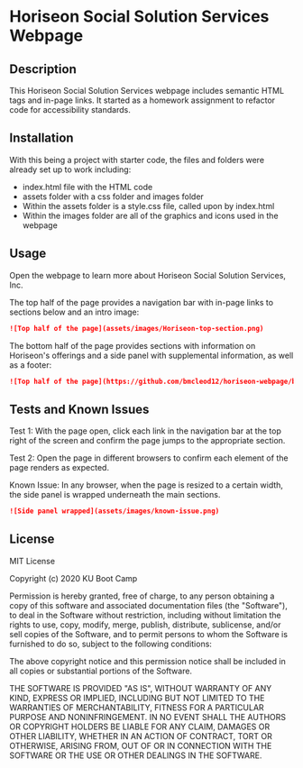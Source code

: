 # Horiseon Social Solution Services Webpage

## Description
This Horiseon Social Solution Services webpage includes semantic HTML tags and in-page links. It started as a homework assignment to refactor code for accessibility standards.

## Installation

With this being a project with starter code, the files and folders were already set up to work including:
* index.html file with the HTML code
* assets folder with a css folder and images folder
* Within the assets folder is a style.css file, called upon by index.html
* Within the images folder are all of the graphics and icons used in the webpage

## Usage 

Open the webpage to learn more about Horiseon Social Solution Services, Inc.

The top half of the page provides a navigation bar with in-page links to sections below and an intro image:
```md
![Top half of the page](assets/images/Horiseon-top-section.png)
```

The bottom half of the page provides sections with information on Horiseon's offerings and a side panel with supplemental information, as well as a footer:
```md
![Top half of the page](https://github.com/bmcleod12/horiseon-webpage/blob/main/assets/images/Horiseon-bottom-section.png)
```

## Tests and Known Issues

Test 1:
With the page open, click each link in the navigation bar at the top right of the screen and confirm the page jumps to the appropriate section.

Test 2:
Open the page in different browsers to confirm each element of the page renders as expected.

Known Issue:
In any browser, when the page is resized to a certain width, the side panel is wrapped underneath the main sections.
```md
![Side panel wrapped](assets/images/known-issue.png)
```

## License

MIT License

Copyright (c) 2020 KU Boot Camp

Permission is hereby granted, free of charge, to any person obtaining a copy
of this software and associated documentation files (the "Software"), to deal
in the Software without restriction, including without limitation the rights
to use, copy, modify, merge, publish, distribute, sublicense, and/or sell
copies of the Software, and to permit persons to whom the Software is
furnished to do so, subject to the following conditions:

The above copyright notice and this permission notice shall be included in all
copies or substantial portions of the Software.

THE SOFTWARE IS PROVIDED "AS IS", WITHOUT WARRANTY OF ANY KIND, EXPRESS OR
IMPLIED, INCLUDING BUT NOT LIMITED TO THE WARRANTIES OF MERCHANTABILITY,
FITNESS FOR A PARTICULAR PURPOSE AND NONINFRINGEMENT. IN NO EVENT SHALL THE
AUTHORS OR COPYRIGHT HOLDERS BE LIABLE FOR ANY CLAIM, DAMAGES OR OTHER
LIABILITY, WHETHER IN AN ACTION OF CONTRACT, TORT OR OTHERWISE, ARISING FROM,
OUT OF OR IN CONNECTION WITH THE SOFTWARE OR THE USE OR OTHER DEALINGS IN THE
SOFTWARE.
